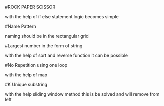 #ROCK PAPER SCISSOR


with the help of if else statement logic becomes simple 

#Name Pattern  


naming should be in the rectangular grid 

#Largest number in the form of string 

with the help of sort and reverse function it can be possible


#No Repetition using one loop

with the help of map 


#K Unique substring

with the help sliding window method this is be solved and will remove from left  
